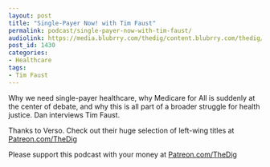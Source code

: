 ```yaml
---
layout: post
title: "Single-Payer Now! with Tim Faust"
permalink: podcast/single-payer-now-with-tim-faust/
audiolink: https://media.blubrry.com/thedig/content.blubrry.com/thedig/The_Dig-EP_232-Faust.mp3
post_id: 1430
categories: 
- Healthcare
tags: 
- Tim Faust
---
```


Why we need single-payer healthcare, why Medicare for All is suddenly at the center of debate, and why this is all part of a broader struggle for health justice. Dan interviews Tim Faust.

Thanks to Verso. Check out their huge selection of left-wing titles at 
[Patreon.com/TheDig](https://Patreon.com/TheDig)

Please support this podcast with your money at 
[Patreon.com/TheDig](https://Patreon.com/TheDig)